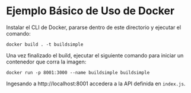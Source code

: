 # Ejemplo Básico de Uso de Docker

Instalar el CLI de Docker, pararse dentro de este directorio y ejecutar el comando:

```
docker build . -t buildsimple
```

Una vez finalizado el build, ejecutar el siguiente comando para iniciar un contenedor que corra la imagen:

```
docker run -p 8001:3000 --name buildsimple buildsimple
```

Ingesando a http://localhost:8001 accedera a la API definida en `index.js`.
